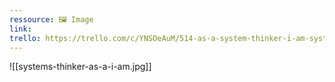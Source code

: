 ```yaml
---
ressource: 🖼️ Image
link: 
trello: https://trello.com/c/YNSOeAuM/514-as-a-system-thinker-i-am-systems-mindset
---
```

![[systems-thinker-as-a-i-am.jpg]]